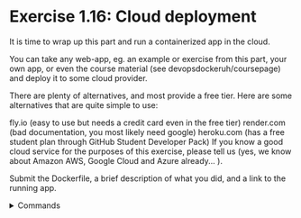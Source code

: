 # Exercise 1.16: Cloud deployment

It is time to wrap up this part and run a containerized app in the cloud.

You can take any web-app, eg. an example or exercise from this part, your own app, or even the course material (see devopsdockeruh/coursepage) and deploy it to some cloud provider.

There are plenty of alternatives, and most provide a free tier. Here are some alternatives that are quite simple to use:

fly.io (easy to use but needs a credit card even in the free tier)
render.com (bad documentation, you most likely need google)
heroku.com (has a free student plan through GitHub Student Developer Pack)
If you know a good cloud service for the purposes of this exercise, please tell us (yes, we know about Amazon AWS, Google Cloud and Azure already... ).

Submit the Dockerfile, a brief description of what you did, and a link to the running app.

<details>
<summary>Commands</summary>

-   Deployed app to `fly.io
-   Selected my repo and let `fly.io` take care of deploying
-   The link to the app: `https://nba-player-app.fly.dev/` (was running but stopped running as of now)

</details>
